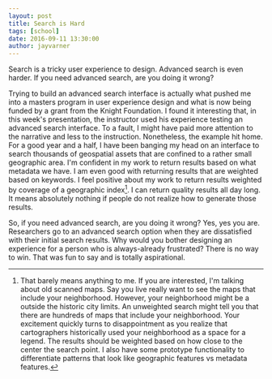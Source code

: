 ```yaml
---
layout: post
title: Search is Hard
tags: [school]
date: 2016-09-11 13:30:00
author: jayvarner
---
```

Search is a tricky user experience to design. Advanced search is even harder. If you need advanced search, are you doing it wrong?

Trying to build an advanced search interface is actually what pushed me into a masters program in user experience design and what is now being funded by a grant from the Knight Foundation. I found it interesting that, in this week's presentation, the instructor used his experience testing an advanced search interface. To a fault, I might have paid more attention to the narrative and less to the instruction. Nonetheless, the example hit home. For a good year and a half, I have been banging my head on an interface to search thousands of geospatial assets that are confined to a rather small geographic area. I'm confident in my work to return results based on what metadata we have. I am even good with returning results that are weighted based on keywords. I feel positive about my work to return results weighted by coverage of a geographic index[^dork]. I can return quality results all day long. It means absolutely nothing if people do not realize how to generate those results.

So, if you need advanced search, are you doing it wrong? Yes, yes you are. Researchers go to an advanced search option when they are dissatisfied with their initial search results. Why would you bother designing an experience for a person who is always-already frustrated? There is no way to win. That was fun to say and is totally aspirational.

[^dork]: That barely means anything to me. If you are interested, I'm talking about old scanned maps. Say you live really want to see the maps that include your neighborhood. However, your neighborhood might be a outside the historic city limits. An unweighted search might tell you that there are hundreds of maps that include your neighborhood. Your excitement quickly turns to disappointment as you realize that cartographers historically used your neighborhood as a space for a legend. The results should be weighted based on how close to the center the search point. I also have some prototype functionality to differentiate patterns that look like geographic features vs metadata features.
